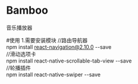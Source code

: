 # Bamboo
音乐播放器

#使用
1.需要安装模块
	//路由导航器</br>
    npm install react-navigation@2.10.0 --save</br>
	//滑动选项卡</br>
	npm install react-native-scrollable-tab-view --save</br>
	//轮播插件</br>
    npm install react-native-swiper --save</br>